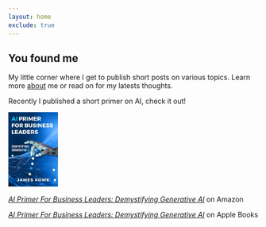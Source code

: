 ```yaml
---
layout: home
exclude: true
---
```


<h2>You found me</h2>

My little corner where I get to publish short posts on various topics. Learn more [about](/about/index.html) me or read on for my latests thoughts.

Recently I published a short primer on AI, check it out!

<img src="/assets/site-photos/ai-primer-book.jpg" alt="cover page of ai primer book by james rowe" width="100px" class="img-stylish"/>

*[AI Primer For Business Leaders: Demystifying Generative AI](https://www.amazon.com/Primer-Business-Leaders-Demystifying-Generative-ebook/dp/B0DKQSV5H4/)* on Amazon

*[AI Primer For Business Leaders: Demystifying Generative AI](https://books.apple.com/us/book/ai-primer-for-business-leaders/id6737292306)* on Apple Books